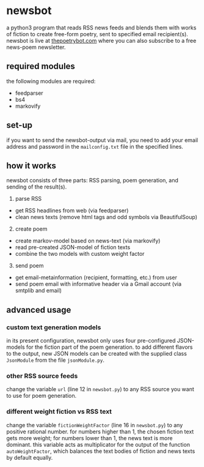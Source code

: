 # newsbot
a python3 program that reads RSS news feeds and blends them with works of fiction to create free-form poetry, sent to specified email recipient(s). newsbot is live at [thepoetrybot.com](http://www.thepoetrybot.com) where you can also subscribe to a free news-poem newsletter.

## required modules
the following modules are required:
* feedparser
* bs4
* markovify

## set-up
if you want to send the newsbot-output via mail, you need to add your email address and password in the `mailconfig.txt` file in the specified lines.

## how it works
newsbot consists of three parts: RSS parsing, poem generation, and sending of the result(s).
1. parse RSS
* get RSS headlines from web (via feedparser)
* clean news texts (remove html tags and odd symbols via BeautifulSoup)
2. create poem
* create markov-model based on news-text (via markovify)
* read pre-created JSON-model of fiction texts
* combine the two models with custom weight factor
3. send poem
* get email-metainformation (recipient, formatting, etc.) from user
* send poem email with informative header via a Gmail account (via smtplib and email)
  
## advanced usage
### custom text generation models
in its present configuration, newsbot only uses four pre-configured JSON-models for the fiction part of the poem generation. to add different flavors to the output, new JSON models can be created with the supplied class `JsonModule` from the file `jsonModule.py`.
### other RSS source feeds
change the variable `url` (line 12 in `newsbot.py`) to any RSS source you want to use for poem generation.
### different weight fiction vs RSS text
change the variable `fictionWeightFactor` (line 16 in `newsbot.py`) to any positive rational number. for numbers higher than 1, the chosen fiction text gets more weight; for numbers lower than 1, the news text is more dominant. this variable acts as multiplicator for the output of the function `autoWeightFactor`, which balances the text bodies of fiction and news texts by default equally.
